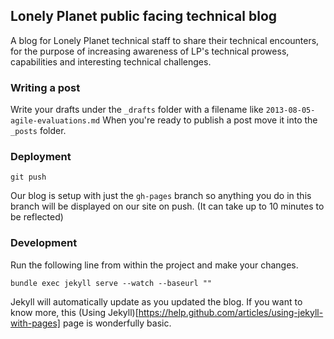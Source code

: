 ## Lonely Planet public facing technical blog

A blog for Lonely Planet technical staff to share their technical encounters, for the purpose of increasing awareness of LP's technical prowess, capabilities and interesting technical challenges.

### Writing a post

Write your drafts under the `_drafts` folder with a filename like `2013-08-05-agile-evaluations.md`
When you're ready to publish a post move it into the `_posts` folder.

### Deployment

`git push`

Our blog is setup with just the `gh-pages` branch so anything you do in this branch will be displayed on our site on push. (It can take up to 10 minutes to be reflected)

### Development

Run the following line from within the project and make your changes.

`bundle exec jekyll serve --watch --baseurl ""`

Jekyll will automatically update as you updated the blog. If you want to know more, this (Using Jekyll)[https://help.github.com/articles/using-jekyll-with-pages] page is wonderfully basic.
